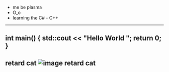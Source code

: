 - me be plasma
- O_o
- learning the C# - C++
------------------------------
int main() 
{
  std::cout << "Hello World ";
  return 0;
}
------------------------------
retard cat
![image](https://user-images.githubusercontent.com/83903616/190843735-7a110ebc-0613-472f-a9eb-791a3aa83e04.png)
retard cat
------------------------------
